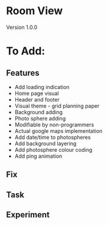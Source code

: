 # Room View
Version 1.0.0

# To Add:

## Features
- Add loading indication
- Home page visual
- Header and footer
- Visual theme - grid planning paper
- Background adding
- Photo sphere adding
- Modifiable by non-programmers
- Actual google maps implementation
- Add date/time to photospheres
- Add background layering
- Add photosphere colour coding
- Add ping animation

## Fix

## Task

## Experiment
